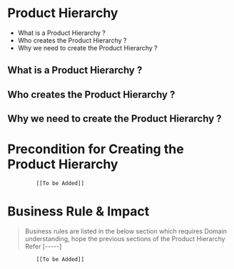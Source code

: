 # Product Hierarchy  

* What is a Product Hierarchy ?
* Who creates the Product Hierarchy  ?
* Why we need to create the Product Hierarchy  ? 


## What is a Product Hierarchy ?

## Who creates the Product Hierarchy  ?

## Why we need to create the Product Hierarchy  ? 


# Precondition for Creating the Product Hierarchy  




             [[To be Added]]
 




# Business Rule & Impact 

> Business rules are listed in the below section which requires Domain understanding, hope the previous sections of the Product Hierarchy Refer [-----]


             [[To be Added]]
 



